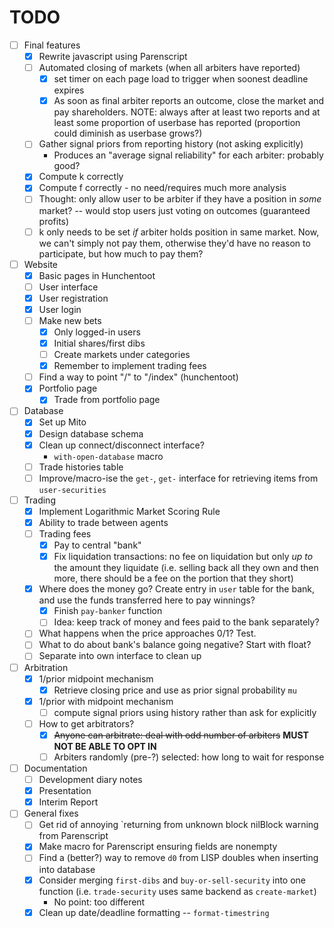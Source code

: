 # TODO
- [ ] Final features
  - [x] Rewrite javascript using Parenscript
  - [ ] Automated closing of markets (when all arbiters have reported)
    - [x] set timer on each page load to trigger when soonest deadline expires
	- [x] As soon as final arbiter reports an outcome, close the market and pay
	  shareholders. NOTE: always after at least two reports and at least some
	  proportion of userbase has reported (proportion could diminish as
	  userbase grows?)
  - [ ] Gather signal priors from reporting history (not asking explicitly)
    - Produces an "average signal reliability" for each arbiter: probably good?
  - [x] Compute k correctly
  - [x] Compute f correctly - no need/requires much more analysis
  - [ ] Thought: only allow user to be arbiter if they have a position in
	*some* market? -- would stop users just voting on outcomes (guaranteed
	profits)
  - [ ] k only needs to be set *if* arbiter holds position in same market. Now,
	we can't simply not pay them, otherwise they'd have no reason to
	participate, but how much to pay them?

- [ ] Website
  - [x] Basic pages in Hunchentoot
  - [ ] User interface
  - [x] User registration
  - [x] User login
  - [ ] Make new bets
    - [x] Only logged-in users
	- [x] Initial shares/first dibs
	- [ ] Create markets under categories
	- [x] Remember to implement trading fees
  - [ ] Find a way to point "/" to "/index" (hunchentoot)
  - [x] Portfolio page
    - [x] Trade from portfolio page

- [ ] Database
  - [x] Set up Mito
  - [x] Design database schema
  - [x] Clean up connect/disconnect interface?
    - `with-open-database` macro
  - [ ] Trade histories table
  - [ ] Improve/macro-ise the `get-`, `get-` interface for retrieving items
	from `user-securities`

- [ ] Trading
  - [x] Implement Logarithmic Market Scoring Rule
  - [x] Ability to trade between agents
  - [ ] Trading fees
    - [x] Pay to central "bank"
	- [x] Fix liquidation transactions: no fee on liquidation but only _up to_
	  the amount they liquidate (i.e. selling back all they own and then more,
	  there should be a fee on the portion that they short)
  - [x] Where does the money go? Create entry in `user` table for the bank, and
	use the funds transferred here to pay winnings?
	- [x] Finish `pay-banker` function
	- [ ] Idea: keep track of money and fees paid to the bank separately?
  - [ ] What happens when the price approaches 0/1? Test.
  - [ ] What to do about bank's balance going negative? Start with float?
  - [ ] Separate into own interface to clean up

- [ ] Arbitration
  - [x] 1/prior midpoint mechanism
    - [x] Retrieve closing price and use as prior signal probability `mu`
  - [x] 1/prior with midpoint mechanism
    - [ ] compute signal priors using history rather than ask for explicitly
  - [ ] How to get arbitrators?
    - [x] ~~Anyone can arbitrate: deal with odd number of arbiters~~ **MUST NOT BE ABLE TO OPT IN**
	- [ ] Arbiters randomly (pre-?) selected: how long to wait for response

- [ ] Documentation
  - [ ] Development diary notes
  - [x] Presentation
  - [x] Interim Report

- [ ] General fixes
  - [ ] Get rid of annoying `returning from unknown block nilBlock warning from
	Parenscript
  - [x] Make macro for Parenscript ensuring fields are nonempty
  - [ ] Find a (better?) way to remove `d0` from LISP doubles when inserting
	into database
  - [x] Consider merging `first-dibs` and `buy-or-sell-security` into one
	function (i.e. `trade-security` uses same backend as `create-market`)
	- No point: too different
  - [x] Clean up date/deadline formatting -- `format-timestring`
